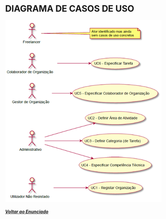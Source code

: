 # DIAGRAMA DE CASOS DE USO

![DCU](DCU.png)

##### [Voltar ao Enunciado](https://github.com/blestonbandeiraUPSKILL/upskill_java1_labprg_grupo2/blob/main/Sprint%202%20-%20Documenta%C3%A7%C3%A3o/Enunciado/Enunciado.md)